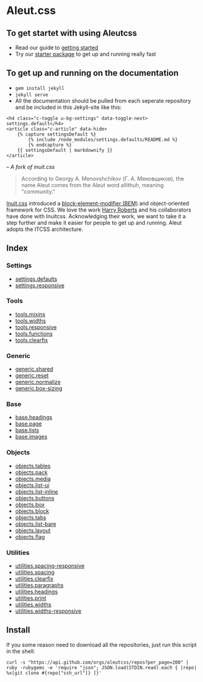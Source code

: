 # Aleut.css

## To get startet with using Aleutcss
- Read our guide to [getting started](http://aleutcss.github.io/getting-started)
- Try our [starter package](https://github.com/aleutcss/starter) to get up and running really fast

## To get up and running on the documentation
* `gem install jekyll`
* `jekyll serve`
* All the documentation should be pulled from each seperate repository and be included in this Jekyll-site like this:
```
<h4 class="c-toggle u-bg-settings" data-toggle-next> settings.default</h4>
<article class="c-article" data-hide>
	{% capture settingsDefault %}
		{% include /node_modules/settings.defaults/README.md %}
		{% endcapture %}
	{{ settingsDefault | markdownify }}
</article>
```

*– A fork of inuit.css*

> According to Georgy A. Menovshchikov (Г. А. Меновщиков), the name Aleut comes from the Aleut word allíthuh, meaning "community."

[Inuit.css](https://github.com/inuitcss) introduced a [block-element-modifier (BEM)](https://en.bem.info/) and object-oriented framework for CSS. We love the work [Harry Roberts](http://csswizardry.com/) and his collaborators have done with Inuitcss. Acknowledging their work, we want to take it a step further and make it easier for people to get up and running. Aleut adopts the ITCSS architecture.

## Index

### Settings

- [settings.defaults](https://github.com/aleutcss/settings.defaults)
- [settings.responsive](https://github.com/aleutcss/settings.responsive)

### Tools
- [tools.mixins](https://github.com/aleutcss/tools.mixins)
- [tools.widths](https://github.com/aleutcss/tools.widths)
- [tools.responsive](https://github.com/aleutcss/tools.responsive)
- [tools.functions](https://github.com/aleutcss/tools.functions)
- [tools.clearfix](https://github.com/aleutcss/tools.clearfix)

### Generic
- [generic.shared](https://github.com/aleutcss/generic.shared)
- [generic.reset](https://github.com/aleutcss/generic.reset)
- [generic.normalize](https://github.com/aleutcss/generic.normalize)
- [generic.box-sizing](https://github.com/aleutcss/generic.box-sizing)

### Base
- [base.headings](https://github.com/aleutcss/base.headings)
- [base.page](https://github.com/aleutcss/base.page)
- [base.lists](https://github.com/aleutcss/base.lists)
- [base.images](https://github.com/aleutcss/base.images)


### Objects

- [objects.tables](https://github.com/aleutcss/objects.tables)
- [objects.pack](https://github.com/aleutcss/objects.pack)
- [objects.media](https://github.com/aleutcss/objects.media)
- [objects.list-ui](https://github.com/aleutcss/objects.list-ui)
- [objects.list-inline](https://github.com/aleutcss/objects.list-inline)
- [objects.buttons](https://github.com/aleutcss/objects.buttons)
- [objects.box](https://github.com/aleutcss/objects.box)
- [objects.block](https://github.com/aleutcss/objects.block)
- [objects.tabs](https://github.com/aleutcss/objects.tabs)
- [objects.list-bare](https://github.com/aleutcss/objects.list-bare)
- [objects.layout](https://github.com/aleutcss/objects.layout)
- [objects.flag](https://github.com/aleutcss/objects.flag)

### Utilities

- [utilities.spacing-responsive](https://github.com/aleutcss/utilities.spacing-responsive)
- [utilities.spacing](https://github.com/aleutcss/utilities.spacing)
- [utilities.clearfix](https://github.com/aleutcss/utilities.clearfix)
- [utilities.paragraphs](https://github.com/aleutcss/utilities.paragraphs)
- [utilities.headings](https://github.com/aleutcss/utilities.headings)
- [utilities.print](https://github.com/aleutcss/utilities.print)
- [utilities.widths](https://github.com/aleutcss/utilities.widths)
- [utilities.widths-responsive](https://github.com/aleutcss/utilities.widths-responsive)

## Install

If you some reason need to download all the repositories, just run this script in the shell:

    curl -s "https://api.github.com/orgs/aleutcss/repos?per_page=200" | ruby -rubygems -e 'require "json"; JSON.load(STDIN.read).each { |repo| %x[git clone #{repo["ssh_url"]} ]}'

